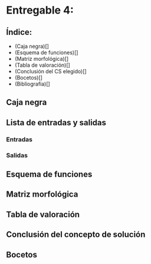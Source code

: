# Entregable 4: 
## Índice:
- (Caja negra)[]
- (Esquema de funciones)[]
- (Matriz morfológica)[]
- (Tabla de valoración)[]
- (Conclusión del CS elegido)[]
- (Bocetos)[]
- (Bibliografía)[]

## Caja negra

## Lista de entradas y salidas
### Entradas

### Salidas

## Esquema de funciones

## Matriz morfológica

## Tabla de valoración

## Conclusión del concepto de solución

## Bocetos

